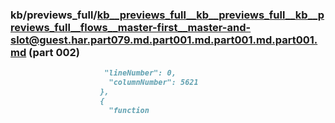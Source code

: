 ### kb/previews_full/kb__previews_full__kb__previews_full__kb__previews_full__flows__master-first__master-and-slot@guest.har.part079.md.part001.md.part001.md.part001.md (part 002)

```md
                     "lineNumber": 0,
                      "columnNumber": 5621
                    },
                    {
                      "function
```

```
